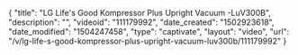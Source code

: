 {
    "title": "LG Life's Good Kompressor Plus Upright Vacuum -LuV300B",
    "description": "",
    "videoid": "111179992",
    "date_created": "1502923618",
    "date_modified": "1504247458",
    "type": "captivate",
    "layout": "video",
    "url": "\/v\/lg-life-s-good-kompressor-plus-upright-vacuum-luv300b\/111179992"
}
